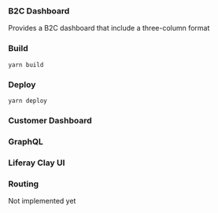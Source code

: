 ### B2C Dashboard
Provides a B2C dashboard that include a three-column format

### Build
`yarn build`

### Deploy
`yarn deploy`

### Customer Dashboard

<link href="https://cdn.jsdelivr.net/npm/bootstrap@5.0.0-beta3/dist/css/bootstrap.min.css" rel="stylesheet" integrity="sha384-eOJMYsd53ii+scO/bJGFsiCZc+5NDVN2yr8+0RDqr0Ql0h+rP48ckxlpbzKgwra6" crossorigin="anonymous">

### GraphQL

### Liferay Clay UI


### Routing
Not implemented yet